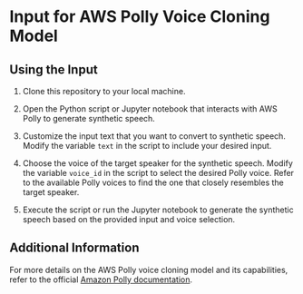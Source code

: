 # Input for AWS Polly Voice Cloning Model

## Using the Input

1. Clone this repository to your local machine.

2. Open the Python script or Jupyter notebook that interacts with AWS Polly to generate synthetic speech.

3. Customize the input text that you want to convert to synthetic speech. Modify the variable `text` in the script to include your desired input.

4. Choose the voice of the target speaker for the synthetic speech. Modify the variable `voice_id` in the script to select the desired Polly voice. Refer to the available Polly voices to find the one that closely resembles the target speaker.

5. Execute the script or run the Jupyter notebook to generate the synthetic speech based on the provided input and voice selection.

## Additional Information

For more details on the AWS Polly voice cloning model and its capabilities, refer to the official [Amazon Polly documentation](https://aws.amazon.com/polly/).
